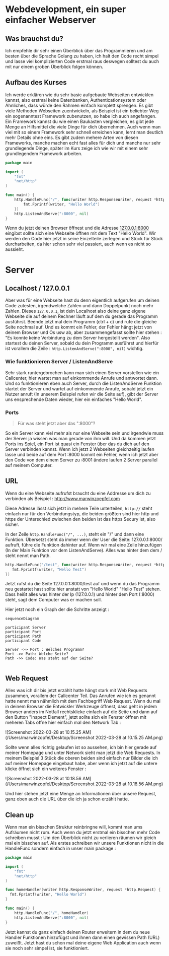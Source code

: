 # Webdevelopment, ein super einfacher Webserver
## Was brauchst du?

Ich empfehle dir sehr einen Überblick über das Programmieren und am besten über die Sprache Golang zu haben, ich halt den Code recht simpel und lasse viel komplizierten Code erstmal raus deswegen solltest du auch mit nur einem groben Überblick folgen können.

## Aufbau des Kurses

Ich werde erklären wie du sehr basic aufgebaute Webseiten entwicklen kannst, also erstmal keine Datenbanken, Authenticationsystem oder Ähnliches, dass würde den Rahmen einfach komplett sprengen. Es gibt viele Methoden Webseiten zuentwickeln, als Beispiel ist ein beliebter Weg ein sogenanntest Framework zubenutzen, so habe ich auch angefangen. Ein Framework kannst du wie einen Baukasten vergleichen, es gibt jede Menge an Hilfsmittel die viele Dinge für dich übernehmen. Auch wenn man viel mit so einem Framework sehr schnell erreichen kann, lernt man deutlich mehr Details ohne eins. Es gibt zudem mehere Arten von diesen Frameworks, manche machen echt fast alles für dich und manche nur sehr grundlegende Dinge, später im Kurs zeige ich wie wir mit einem sehr grundlegendem Framework arbeiten.

```go
package main

import (
	"fmt"
	"net/http"
)

func main() {
	http.HandleFunc("/", func(writer http.ResponseWriter, request *http.Request) {
		fmt.Fprintf(writer, "Hello World")
	})
	http.ListenAndServe(":8000", nil)
}
```

Wenn du jetzt deinen Browser öffnest und die Adresse <a href="http://127.0.0.1:8000" >127.0.0.1:8000</a> eingibst sollte sich eine Webseite öffnen mit dem Text "Hello World". Wir werden den Code hier jetzt in seine Einzelteile zerlegen und Stück für Stück durcharbeiten, da hier schon sehr viel passiert, auch wenn es nicht so aussieht.

# Server

## Localhost / 127.0.0.1

Aber was für eine Webseite hast du denn eigentlich aufgerufen um deinen Code zutesten, irgendwelche Zahlen und dann Doppelpunkt noch mehr Zahlen. Dieses `127.0.0.1`, ist dein Localhost also deine ganz eigene Webseite die auf deinem Rechner läuft auf dem du gerade das Programm ausführst. Beende jetzt mal dein Programm (ctrl + c) und rufe die gleiche Seite nochmal auf. Und es kommt ein Fehler, der Fehler hängt jetzt von deinem Browser und Os usw ab, aber zusammengefasst sollte hier stehen : "Es konnte keine Verbindung zu dem Server hergestellt werden". Also startest du deinen Server, sobald du dein Programm ausführst und hierfür ist vorallem die Zeile : `http.ListenAndServe(":8000", nil)` wichtig.

### Wie funktionieren Server / ListenAndServe

Sehr stark runtergebrochen kann man sich einen Server vorstellen wie ein Callcenter, hier wartet man auf einkommende Anrufe und antwortet dann. Und so funktionieren eben auch Server, durch die ListenAndServe Funktion startet der Server und wartet auf einkommende Anrufe,  sobald jetzt ein Nutzer anruft (In unserem Beispiel rufen wir die Seite auf), gibt der Server uns ensprechende Daten wieder, hier ein einfaches "Hello World".

### Ports

> Für was steht jetzt aber das ":8000"? 

So ein Server kann viel mehr als nur eine Webseite sein und irgendwie muss der Server ja wissen was man gerade von ihm will. Und da kommen jetzt Ports ins Spiel, ein Port ist quasi ein Fenster über das du dich auf den Server verbinden kannst. Wenn ich jetzt 2 Webseiten gleichzeitig laufen lasse und beide auf dem Port :8000 kommt ein Fehler, wenn ich jetzt aber den Code von dem einem Server zu :8001 ändere laufen 2 Server parallel auf meinem Computer.

## URL

Wenn du eine Webseite aufrufst braucht du eine Addresse um dich zu verbinden als Beispiel : http://www.marwinzoepfel.com

Diese Adresse lässt sich jetzt in mehere Teile unterteilen, `http://` steht einfach nur für den Verbindungstyp, die beiden größten sind hier http und https der Unterschied zwischen den beiden ist das https Secury ist, also sicher.

In der Zeile `http.HandleFunc("/", ...)`, steht ein "/" und dann eine Funktion. Übersetzt steht da immer wenn der User die Seite: 127.0.0.1:8000/ aufruft, führe die Funktion dahinter auf. Wenn wir mal eine Zeile hinzufügen (In der Main Funktion vor dem ListenAndServe). Alles was hinter dem dem / steht nennt man Path.

```go
http.HandleFunc("/test", func(writer http.ResponseWriter, request *http.Request) {
   fmt.Fprintf(writer, "Hello Test")
})
```

Jetzt rufst du die Seite 127.0.0.1:8000/test auf und wenn du das Programm neu gestartet hast sollte hier anstatt von "Hello World" "Hello Test" stehen. Dass heißt alles was hinter der Ip (127.0.0.1) und hinter dem Port (:8000) steht, sagt dem Computer was er machen soll. 

Hier jetzt noch ein Graph der die Schritte anzeigt : 

```mermaid
sequenceDiagram

participant Server
participant Port
participant Path
participant Code

Server ->> Port : Welches Programm?
Port ->> Path: Welche Seite?
Path ->> Code: Was steht auf der Seite?


```

## Web Request

Alles was ich dir bis jetzt erzählt hatte hängt stark mit Web Requests zusammen, vorallem der Callcenter Teil. Das Anrufen wie ich es genannt hatte nennt man nähmlich mit dem Fachbegriff Web Request. Wenn du mal in deinem Browser die Entwickler Werkzeuge öffnest, dass geht in jedem Browser anders im Notfall rechtsklicke einfach auf die Seite und dann auf den Button "Inspect Element", jetzt sollte sich ein Fenster öffnen mit meheren Tabs öffne hier einfach mal den Network Tab : 

![Screenshot 2022-03-28 at 10.15.25 AM](/Users/marwinzopfel/Desktop/Screenshot 2022-03-28 at 10.15.25 AM.png)

Sollte wenn alles richtig gelaufen ist so aussehen, ich bin hier gerade auf meiner Homepage und unter Network sieht man jetzt die Web Requests. In meinem Beispiel 3 Stück die oberen beiden sind einfach nur Bilder die ich auf meiner Homepage eingebaut habe, aber wenn ich jetzt auf die untere klicke öffnet sich ein weiteres Fenster :

![Screenshot 2022-03-28 at 10.18.56 AM](/Users/marwinzopfel/Desktop/Screenshot 2022-03-28 at 10.18.56 AM.png)

Und hier stehen jetzt eine Menge an Informationen über unsere Request, ganz oben auch die URL über die ich ja schon erzählt hatte.

## Clean up

Wenn man ein bisschen Struktur reinbringne will, kommt man ums Aufräumen nicht rum. Auch wenn du jetzt erstmal ein bisschen mehr Code schreiben musst : Um den Überblick nicht zu verlieren räumen wir gleich mal ein bisschen auf. Als erstes schreiben wir unsere Funktionen nicht in die HandleFunc sondern einfach in unser main package :

```go
package main

import (
	"fmt"
	"net/http"
)

func homeHandler(writer http.ResponseWriter, request *http.Request) {
  fmt.Fprintf(writer, "Hello World")
}

func main() {
	http.HandleFunc("/", homeHandler)
	http.ListenAndServe(":8000", nil)
}
```

Jetzt kannst du ganz einfach deinen Router erweitern in dem du neue Handler Funktionen hinzufügst und ihnen dann einen gewissen Path (URL) zuweißt. Jetzt hast du schon mal deine eigene Web Application auch wenn sie noch sehr simpel ist, sie funktioniert.

